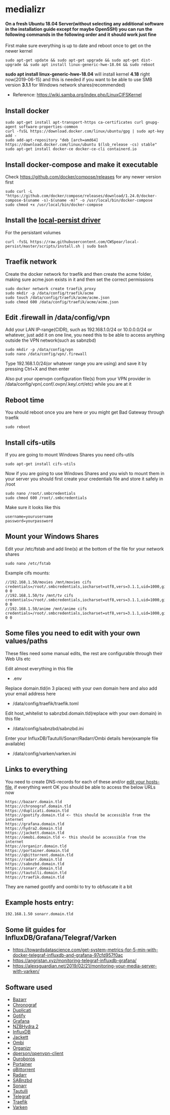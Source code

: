 # medializr
#### On a fresh Ubuntu 18.04 Server(without selecting any additional software in the installation guide except for maybe OpenSSH) you can run the following commands in the following order and it should work just fine

First make sure everything is up to date and reboot once to get on the newer kernel
```
sudo apt-get update && sudo apt-get upgrade && sudo apt-get dist-upgrade && sudo apt install linux-generic-hwe-18.04 && sudo reboot
```
**sudo apt install linux-generic-hwe-18.04** will install kernel **4.18** right now(2019-06-15) and this is needed if you want to be able to use SMB version **3.1.1** for Windows network shares(recommended)
* Reference: https://wiki.samba.org/index.php/LinuxCIFSKernel

## Install docker
```
sudo apt-get install apt-transport-https ca-certificates curl gnupg-agent software-properties-common
curl -fsSL https://download.docker.com/linux/ubuntu/gpg | sudo apt-key add -
sudo add-apt-repository "deb [arch=amd64] https://download.docker.com/linux/ubuntu $(lsb_release -cs) stable"
sudo apt-get install docker-ce docker-ce-cli containerd.io
```
## Install docker-compose and make it executable
Check https://github.com/docker/compose/releases for any newer version first
```
sudo curl -L "https://github.com/docker/compose/releases/download/1.24.0/docker-compose-$(uname -s)-$(uname -m)" -o /usr/local/bin/docker-compose
sudo chmod +x /usr/local/bin/docker-compose
```
## Install the [local-persist driver](https://github.com/MatchbookLab/local-persist)
For the persistant volumes
```
curl -fsSL https://raw.githubusercontent.com/CWSpear/local-persist/master/scripts/install.sh | sudo bash
```
## Traefik network
Create the docker network for traefik and then create the acme folder, making sure acme.json exists in it and then set the correct permissions
```
sudo docker network create traefik_proxy
sudo mkdir -p /data/config/traefik/acme
sudo touch /data/config/traefik/acme/acme.json
sudo chmod 600 /data/config/traefik/acme/acme.json
```
## Edit .firewall in /data/config/vpn
Add your LAN IP-range(CIDR), such as 192.168.1.0/24 or 10.0.0.0/24 or whatever, just add it on one line, you need this to be able to access anything outside the VPN network(such as sabnzbd)
```
sudo mkdir -p /data/config/vpn
sudo nano /data/config/vpn/.firewall
```
Type 192.168.1.0/24(or whatever range you are using) and save it by pressing Ctrl+X and then enter

Also put your openvpn configuration file(s) from your VPN provider in /data/config/vpn(.conf/.ovpn/.key/.crt/etc) while you are at it
## Reboot time
You should reboot once you are here or you might get Bad Gateway through traefik
```
sudo reboot
```
## Install cifs-utils
If you are going to mount Windows Shares you need cifs-utils
```
sudo apt-get install cifs-utils
```
Now if you are going to use Windows Shares and you wish to mount them in your server you should first create your credentials file and store it safely in /root
```
sudo nano /root/.smbcredentials
sudo chmod 600 /root/.smbcredentials
```
Make sure it looks like this
```
username=yourusername
password=yourpassword
```
## Mount your Windows Shares
Edit your /etc/fstab and add line(s) at the bottom of the file for your network shares
```
sudo nano /etc/fstab
```
Example cifs mounts:
```
//192.168.1.50/movies /mnt/movies cifs credentials=/root/.smbcredentials,iocharset=utf8,vers=3.1.1,uid=1000,gid=1000 0 0
//192.168.1.50/tv /mnt/tv cifs credentials=/root/.smbcredentials,iocharset=utf8,vers=3.1.1,uid=1000,gid=1000 0 0
//192.168.1.50/anime /mnt/anime cifs credentials=/root/.smbcredentials,iocharset=utf8,vers=3.1.1,uid=1000,gid=1000 0 0
```
## Some files you need to edit with your own values/paths
These files need some manual edits, the rest are configurable through their Web UIs etc

Edit almost everything in this file

* .env

Replace domain.tld(in 3 places) with your own domain here and also add your email address here

* /data/config/traefik/traefik.toml

Edit host_whitelist to sabnzbd.domain.tld(replace with your own domain) in this file

* /data/config/sabnzbd/sabnzbd.ini

Enter your InfluxDB/Tautulli/Sonarr/Radarr/Ombi details here(example file available)

* /data/config/varken/varken.ini
## Links to everything
You need to create DNS-records for each of these and/or [edit your hosts-file](https://www.howtogeek.com/howto/27350/beginner-geek-how-to-edit-your-hosts-file/), if everything went OK you should be able to access the below URLs now
```
https://bazarr.domain.tld
https://chronograf.domain.tld
https://duplicati.domain.tld
https://gootify.domain.tld <- this should be accessible from the internet
https://grafana.domain.tld
https://hydra2.domain.tld
https://jackett.domain.tld
https://omobi.domain.tld <- this should be accessible from the internet
https://organizr.domain.tld
https://portainer.domain.tld
https://qbittorrent.domain.tld
https://radarr.domain.tld
https://sabnzbd.domain.tld
https://sonarr.domain.tld
https://tautulli.domain.tld
https://traefik.domain.tld
```
They are named gootify and oombi to try to obfuscate it a bit
## Example hosts entry:
```
192.168.1.50 sonarr.domain.tld
```
## Some lit guides for InfluxDB/Grafana/Telegraf/Varken
* https://towardsdatascience.com/get-system-metrics-for-5-min-with-docker-telegraf-influxdb-and-grafana-97cfd957f0ac
* https://angristan.xyz/monitoring-telegraf-influxdb-grafana/
* https://alexsguardian.net/2019/02/21/monitoring-your-media-server-with-varken/
## Software used
* [Bazarr](https://github.com/morpheus65535/bazarr)
* [Chronograf](https://github.com/influxdata/chronograf)
* [Duplicati](https://github.com/duplicati/duplicati)
* [Gotify](https://github.com/gotify/server)
* [Grafana](https://github.com/grafana/grafana)
* [NZBHydra 2](https://github.com/theotherp/nzbhydra2)
* [InfluxDB](https://github.com/influxdata/influxdb)
* [Jackett](https://github.com/Jackett/Jackett)
* [Ombi](https://github.com/tidusjar/Ombi)
* [Organizr](https://github.com/causefx/Organizr)
* [dperson/openvpn-client](https://github.com/dperson/openvpn-client)
* [Ouroboros](https://github.com/pyouroboros/ouroboros)
* [Portainer](https://github.com/portainer/portainer)
* [qBittorrent](https://github.com/qbittorrent/qBittorrent)
* [Radarr](https://github.com/Radarr/Radarr)
* [SABnzbd](https://github.com/sabnzbd/sabnzbd)
* [Sonarr](https://github.com/Sonarr/Sonarr)
* [Tautulli](https://github.com/Tautulli/Tautulli)
* [Telegraf](https://github.com/influxdata/telegraf)
* [Traefik](https://github.com/containous/traefik)
* [Varken](https://github.com/Boerderij/Varken)

